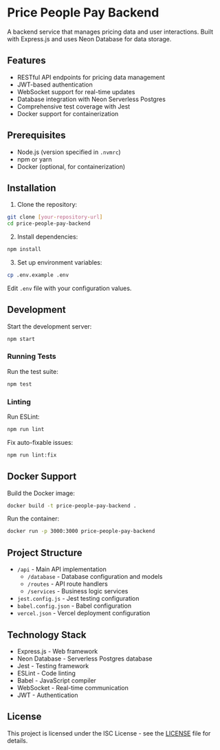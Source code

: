 # Price People Pay Backend

A backend service that manages pricing data and user interactions. Built with Express.js and uses Neon Database for data storage.

## Features

- RESTful API endpoints for pricing data management
- JWT-based authentication
- WebSocket support for real-time updates
- Database integration with Neon Serverless Postgres
- Comprehensive test coverage with Jest
- Docker support for containerization

## Prerequisites

- Node.js (version specified in `.nvmrc`)
- npm or yarn
- Docker (optional, for containerization)

## Installation

1. Clone the repository:
```bash
git clone [your-repository-url]
cd price-people-pay-backend
```

2. Install dependencies:
```bash
npm install
```

3. Set up environment variables:
```bash
cp .env.example .env
```
Edit `.env` file with your configuration values.

## Development

Start the development server:
```bash
npm start
```

### Running Tests

Run the test suite:
```bash
npm test
```

### Linting

Run ESLint:
```bash
npm run lint
```

Fix auto-fixable issues:
```bash
npm run lint:fix
```

## Docker Support

Build the Docker image:
```bash
docker build -t price-people-pay-backend .
```

Run the container:
```bash
docker run -p 3000:3000 price-people-pay-backend
```

## Project Structure

- `/api` - Main API implementation
  - `/database` - Database configuration and models
  - `/routes` - API route handlers
  - `/services` - Business logic services
- `jest.config.js` - Jest testing configuration
- `babel.config.json` - Babel configuration
- `vercel.json` - Vercel deployment configuration

## Technology Stack

- Express.js - Web framework
- Neon Database - Serverless Postgres database
- Jest - Testing framework
- ESLint - Code linting
- Babel - JavaScript compiler
- WebSocket - Real-time communication
- JWT - Authentication

## License

This project is licensed under the ISC License - see the [LICENSE](LICENSE) file for details.
